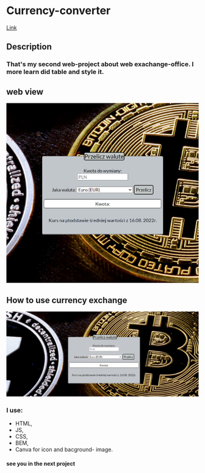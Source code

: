 # Currency-converter

[Link](https://mateuszowczarek28.github.io/-exchange-office/)

## Description
### That's my second web-project about web exachange-office. I more learn did table and style it.

## web view
![web view](https://github.com/MateuszOwczarek28/-exchange-office/blob/main/picture/scan.png)

## How to use currency exchange
![gif](https://github.com/MateuszOwczarek28/-exchange-office/blob/main/picture/show.gif)


### I use: 
- HTML, 
- JS, 
- CSS, 
- BEM, 
- Canva for icon and bacground- image.

#### see you in the next project
